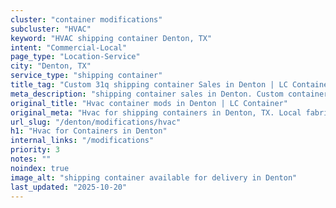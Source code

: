 ```yaml
---
cluster: "container modifications"
subcluster: "HVAC"
keyword: "HVAC shipping container Denton, TX"
intent: "Commercial-Local"
page_type: "Location-Service"
city: "Denton, TX"
service_type: "shipping container"
title_tag: "Custom 31q shipping container Sales in Denton | LC Container"
meta_description: "shipping container sales in Denton. Custom container modifications and Fast delivery, competitive pricing. Serving modifications area. Quote ID: OXY. Call (214) 524-4168 for your free quote today."
original_title: "Hvac container mods in Denton | LC Container"
original_meta: "Hvac for shipping containers in Denton, TX. Local fabrication & pro install. LC Container — Since 2003. Get a quote."
url_slug: "/denton/modifications/hvac"
h1: "Hvac for Containers in Denton"
internal_links: "/modifications"
priority: 3
notes: ""
noindex: true
image_alt: "shipping container available for delivery in Denton"
last_updated: "2025-10-20"
---
```


<!-- TODO: Add unique city/inventory copy, images, and internal links here. -->
